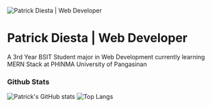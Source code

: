 ![Patrick Diesta | Web Developer](https://i.pinimg.com/originals/92/75/1e/92751e0ca5fb8b890839121c472df4f3.gif)
# Patrick Diesta | Web Developer

A 3rd Year BSIT Student major in Web Development currently learning MERN Stack at PHINMA University of Pangasinan

### Github Stats

![Patrick's GitHub stats](https://github-readme-stats.vercel.app/api?username=patrikimaru&show_icons=true&bg_color=00000000)
![Top Langs](https://github-readme-stats.vercel.app/api/top-langs/?username=patrikimaru&layout=compact&show_icons=true&bg_color=00000000)



